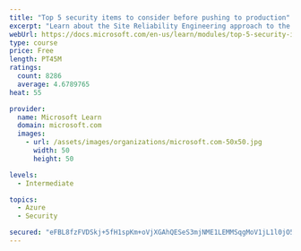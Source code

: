 ```yaml
---
title: "Top 5 security items to consider before pushing to production"
excerpt: "Learn about the Site Reliability Engineering approach to the challenge of assuring reliability and gain a better understanding of why it matters."
webUrl: https://docs.microsoft.com/en-us/learn/modules/top-5-security-items-to-consider/
type: course
price: Free
length: PT45M
ratings:
  count: 8286
  average: 4.6789765
heat: 55

provider:
  name: Microsoft Learn
  domain: microsoft.com
  images:
    - url: /assets/images/organizations/microsoft.com-50x50.jpg
      width: 50
      height: 50

levels:
  - Intermediate

topics:
  - Azure
  - Security

secured: "eFBL8fzFVDSkj+5fH1spKm+oVjXGAhQESeS3mjNME1LEMMSqgMoV1jL1l0jO5NqyscPyfWljBsMUst4xFlSsJ3SuhRJgSQ+XHsdvNnmQLk4qrQ0QyJYX06arXvFZHS9kAOLG2RqDEe7fA5qTLzImLYUCyIQd+Vhl/DDtQFi9fvn2u958Uc6JS77Y5gexUhYKfWt1y9I1kvwJXefNb2ilaWTIg5cDPlLa2WJ4w/yHYGVGIsIPLDO/2czbAtKBUIDFdjelWxL5R/ro5aH10gTg1K60lPovdu5qj5QIH5B8NLUscwChenBfQ5SVA0DM+9ryVQP+Xc9N+Sl8V3MTzu391vrH4nWzpaAyAOqSXuBzh/dy9bb5nP4Qpma9qXymnDGUxZFDFi6VX4rbBLhw4mkcutxldTXNesPLdRmbnxO27Qc=;a94jQ3gBxEzPFcCG/qQ3QA=="
---
```



